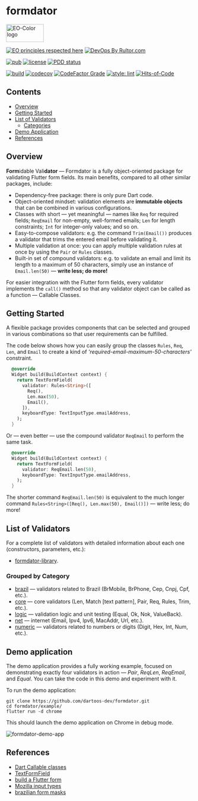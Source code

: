 # formdator

<img
src="https://user-images.githubusercontent.com/24878574/119563254-b2027800-bd7d-11eb-990f-e5602a0d77b7.png"
alt="EO-Color logo" width="101" height="48"/>

[![EO principles respected here](https://www.elegantobjects.org/badge.svg)](https://www.elegantobjects.org)
[![DevOps By Rultor.com](https://www.rultor.com/b/dartoos-dev/formdator)](https://www.rultor.com/p/dartoos-dev/formdator)

[![pub](https://img.shields.io/pub/v/formdator)](https://pub.dev/packages/formdator)
[![license](https://img.shields.io/badge/license-mit-green.svg)](https://github.com/dartoos-dev/formdator/blob/master/LICENSE)
[![PDD status](https://www.0pdd.com/svg?name=dartoos-dev/formdator)](https://www.0pdd.com/p?name=dartoos-dev/formdator)

[![build](https://github.com/dartoos-dev/formdator/actions/workflows/build.yml/badge.svg)](https://github.com/dartoos-dev/formdator/actions/)
[![codecov](https://codecov.io/gh/dartoos-dev/formdator/branch/master/graph/badge.svg?token=jYfO55O22s)](https://codecov.io/gh/dartoos-dev/formdator)
[![CodeFactor Grade](https://img.shields.io/codefactor/grade/github/rafamizes/formdator)](https://www.codefactor.io/repository/github/rafamizes/formdator)
[![style: lint](https://img.shields.io/badge/style-lint-4BC0F5.svg)](https://pub.dev/packages/lint)
[![Hits-of-Code](https://hitsofcode.com/github/dartoos-dev/formdator?branch=master)](https://hitsofcode.com/github/dartoos-dev/formdator/view?branch=master)

## Contents

- [Overview](#overview)
- [Getting Started](#getting-started)
- [List of Validators](#list-of-validators)
  - [Categories](#grouped-by-category)
- [Demo Application](#demo-application)
- [References](#references)

## Overview

**Form**idable Vali**dator** — Formdator is a fully object-oriented package for
validating Flutter form fields. Its main benefits, compared to all other similar
packages, include:

- Dependency-free package: there is only pure Dart code.
- Object-oriented mindset: validation elements are **immutable objects** that
  can be combined in various configurations.
- Classes with short — yet meaningful — names like `Req` for required fields;
  `ReqEmail` for non-empty, well-formed emails; `Len` for length constraints;
  `Int` for integer-only values; and so on.
- Easy-to-compose validators: e.g. the command `Trim(Email())` produces a validator
  that trims the entered email before validating it.
- Multiple validation at once: you can apply multiple validation rules at once
  by using the `Pair` or `Rules` classes.
- Built-in set of compound validators: e.g. to validate an email and limit its
  length to a maximum of 50 characters, simply use an instance of `Email.len(50)`
  — **write less; do more!**

For easier integration with the Flutter form fields, every validator implements
the `call()` method so that any validator object can be called as a function —
Callable Classes.

## Getting Started

A flexible package provides components that can be selected and grouped in
various combinations so that user requirements can be fulfilled.

The code below shows how you can easily group the classes `Rules`, `Req`, `Len`,
and `Email` to create a kind of _'required-email-maximum-50-characters'_ constraint.

```dart
  @override
  Widget build(BuildContext context) {
    return TextFormField(
      validator: Rules<String>([
        Req(),
        Len.max(50),
        Email(),
      ]),
      keyboardType: TextInputType.emailAddress,
    );
  }
```

Or — even better — use the compound validator `ReqEmail` to perform the same
task.

```dart
  @override
  Widget build(BuildContext context) {
    return TextFormField(
      validator: ReqEmail.len(50),
      keyboardType: TextInputType.emailAddress,
    );
  }
```

The shorter command `ReqEmail.len(50)` is equivalent to the much longer command
`Rules<String>([Req(), Len.max(50), Email()])` — write less; do more!

## List of Validators

For a complete list of validators with detailed information about each one
(constructors, parameters, etc.):

- [formdator-library](https://pub.dev/documentation/formdator/latest/formdator/formdator-library.html).

### Grouped by Category

- [brazil](https://pub.dev/documentation/formdator/latest/brazil/brazil-library.html)
  — validators related to Brazil (BrMobile, BrPhone, Cep, Cnpj, Cpf, etc.).
- [core](https://pub.dev/documentation/formdator/latest/core/core-library.html) —
  core validators (Len, Match [text pattern], Pair, Req, Rules, Trim, etc.).
- [logic](https://pub.dev/documentation/formdator/latest/logic/logic-library.html)
  — validation logic and unit testing (Equal, Ok, Nok, ValueBack).
- [net](https://pub.dev/documentation/formdator/latest/net/net-library.html) —
  internet (Email, Ipv4, Ipv6, MacAddr, Url, etc.).
- [numeric](https://pub.dev/documentation/formdator/latest/numeric/numeric-library.html)
  — validators related to numbers or digits (Digit, Hex, Int, Num, etc.).

## Demo application

The demo application provides a fully working example, focused on demonstrating
exactly four validators in action — _Pair_, _ReqLen_, _ReqEmail_, and _Equal_.
You can take the code in this demo and experiment with it.

To run the demo application:

```shell
git clone https://github.com/dartoos-dev/formdator.git
cd formdator/example/
flutter run -d chrome
```

This should launch the demo application on Chrome in debug mode.

![formdator-demo-app](https://user-images.githubusercontent.com/24878574/126716646-07cb5d58-f8da-4030-a829-2038946b5941.png)

## References

- [Dart Callable classes](https://dart.dev/guides/language/language-tour#callable-classes)
- [TextFormField](https://api.flutter.dev/flutter/material/TextFormField-class.html)
- [build a Flutter form](https://flutter.dev/docs/cookbook/forms/validation)
- [Mozilla input types](https://developer.mozilla.org/en-US/docs/Learn/Forms/HTML5_input_types)
- [brazilian form masks](https://opensource.locaweb.com.br/locawebstyle-v2/manual/formularios/mascaras-forms/)
